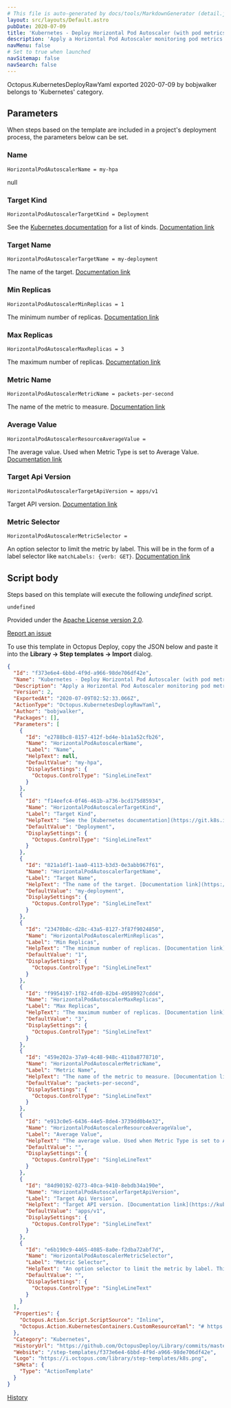 ```yaml
---
# This file is auto-generated by docs/tools/MarkdownGenerator (detail.js)
layout: src/layouts/Default.astro
pubDate: 2020-07-09
title: 'Kubernetes - Deploy Horizontal Pod Autoscaler (with pod metrics)'
description: 'Apply a Horizontal Pod Autoscaler monitoring pod metrics to a Kubernetes cluster.'
navMenu: false
# Set to true when launched
navSitemap: false
navSearch: false
---
```


Octopus.KubernetesDeployRawYaml exported 2020-07-09 by bobjwalker belongs to 'Kubernetes' category.

## Parameters

When steps based on the template are included in a project's deployment process, the parameters below can be set.


<div class="param">

### Name

`HorizontalPodAutoscalerName = my-hpa`

null

</div>
        
<div class="param">

### Target Kind

`HorizontalPodAutoscalerTargetKind = Deployment`

See the [Kubernetes documentation](https://git.k8s.io/community/contributors/devel/sig-architecture/api-conventions.md#types-kinds) for a list of kinds. [Documentation link](https://kubernetes.io/docs/reference/generated/kubernetes-api/v1.18/#crossversionobjectreference-v1-autoscaling)

</div>
        
<div class="param">

### Target Name

`HorizontalPodAutoscalerTargetName = my-deployment`

The name of the target. [Documentation link](https://kubernetes.io/docs/reference/generated/kubernetes-api/v1.18/#crossversionobjectreference-v1-autoscaling)

</div>
        
<div class="param">

### Min Replicas

`HorizontalPodAutoscalerMinReplicas = 1`

The minimum number of replicas. [Documentation link](https://kubernetes.io/docs/reference/generated/kubernetes-api/v1.18/#horizontalpodautoscalerspec-v1-autoscaling)

</div>
        
<div class="param">

### Max Replicas

`HorizontalPodAutoscalerMaxReplicas = 3`

The maximum number of replicas. [Documentation link](https://kubernetes.io/docs/reference/generated/kubernetes-api/v1.18/#horizontalpodautoscalerspec-v1-autoscaling)

</div>
        
<div class="param">

### Metric Name

`HorizontalPodAutoscalerMetricName = packets-per-second`

The name of the metric to measure. [Documentation link](https://kubernetes.io/docs/reference/generated/kubernetes-api/v1.18/#resourcemetricsource-v2beta2-autoscaling)

</div>
        
<div class="param">

### Average Value

`HorizontalPodAutoscalerResourceAverageValue = `

The average value. Used when Metric Type is set to Average Value. [Documentation link](https://kubernetes.io/docs/reference/generated/kubernetes-api/v1.18/#metrictarget-v2beta2-autoscaling)

</div>
        
<div class="param">

### Target Api Version

`HorizontalPodAutoscalerTargetApiVersion = apps/v1`

Target API version. [Documentation link](https://kubernetes.io/docs/reference/generated/kubernetes-api/v1.18/#crossversionobjectreference-v1-autoscaling)

</div>
        
<div class="param">

### Metric Selector

`HorizontalPodAutoscalerMetricSelector = `

An option selector to limit the metric by label. This will be in the form of a label selector like `matchLabels: {verb: GET}`. [Documentation link](https://kubernetes.io/docs/reference/generated/kubernetes-api/v1.18/#metricidentifier-v2beta2-autoscaling)

</div>
        

## Script body

Steps based on this template will execute the following *undefined* script.

```text
undefined
```

Provided under the [Apache License version 2.0](https://github.com/OctopusDeploy/Library/blob/master/LICENSE.txt).

[Report an issue](https://github.com/OctopusDeploy/Library/issues/new?assignees=&labels=&projects=&template=bug-report.yml&title=Issue%20with%20Kubernetes%20-%20Deploy%20Horizontal%20Pod%20Autoscaler%20(with%20pod%20metrics)&step-template=Kubernetes%20-%20Deploy%20Horizontal%20Pod%20Autoscaler%20(with%20pod%20metrics))

<div class="get-json">

To use this template in Octopus Deploy, copy the JSON below and paste it into the **Library → Step templates → Import** dialog.

```json
{
  "Id": "f373e6e4-6bbd-4f9d-a966-98de706df42e",
  "Name": "Kubernetes - Deploy Horizontal Pod Autoscaler (with pod metrics)",
  "Description": "Apply a Horizontal Pod Autoscaler monitoring pod metrics to a Kubernetes cluster.",
  "Version": 2,
  "ExportedAt": "2020-07-09T02:52:33.066Z",
  "ActionType": "Octopus.KubernetesDeployRawYaml",
  "Author": "bobjwalker",
  "Packages": [],
  "Parameters": [
    {
      "Id": "e2788bc8-8157-412f-bd4e-b1a1a52cfb26",
      "Name": "HorizontalPodAutoscalerName",
      "Label": "Name",
      "HelpText": null,
      "DefaultValue": "my-hpa",
      "DisplaySettings": {
        "Octopus.ControlType": "SingleLineText"
      }
    },
    {
      "Id": "f14eefc4-0f46-461b-a736-bcd175d85934",
      "Name": "HorizontalPodAutoscalerTargetKind",
      "Label": "Target Kind",
      "HelpText": "See the [Kubernetes documentation](https://git.k8s.io/community/contributors/devel/sig-architecture/api-conventions.md#types-kinds) for a list of kinds. [Documentation link](https://kubernetes.io/docs/reference/generated/kubernetes-api/v1.18/#crossversionobjectreference-v1-autoscaling)",
      "DefaultValue": "Deployment",
      "DisplaySettings": {
        "Octopus.ControlType": "SingleLineText"
      }
    },
    {
      "Id": "821a1df1-1aa0-4113-b3d3-0e3abb967f61",
      "Name": "HorizontalPodAutoscalerTargetName",
      "Label": "Target Name",
      "HelpText": "The name of the target. [Documentation link](https://kubernetes.io/docs/reference/generated/kubernetes-api/v1.18/#crossversionobjectreference-v1-autoscaling)",
      "DefaultValue": "my-deployment",
      "DisplaySettings": {
        "Octopus.ControlType": "SingleLineText"
      }
    },
    {
      "Id": "23470b8c-d28c-43a5-8127-3f87f9024850",
      "Name": "HorizontalPodAutoscalerMinReplicas",
      "Label": "Min Replicas",
      "HelpText": "The minimum number of replicas. [Documentation link](https://kubernetes.io/docs/reference/generated/kubernetes-api/v1.18/#horizontalpodautoscalerspec-v1-autoscaling)",
      "DefaultValue": "1",
      "DisplaySettings": {
        "Octopus.ControlType": "SingleLineText"
      }
    },
    {
      "Id": "f9954197-1f82-4fd0-82b4-49589927cdd4",
      "Name": "HorizontalPodAutoscalerMaxReplicas",
      "Label": "Max Replicas",
      "HelpText": "The maximum number of replicas. [Documentation link](https://kubernetes.io/docs/reference/generated/kubernetes-api/v1.18/#horizontalpodautoscalerspec-v1-autoscaling)",
      "DefaultValue": "3",
      "DisplaySettings": {
        "Octopus.ControlType": "SingleLineText"
      }
    },
    {
      "Id": "459e202a-37a9-4c48-948c-4110a8778710",
      "Name": "HorizontalPodAutoscalerMetricName",
      "Label": "Metric Name",
      "HelpText": "The name of the metric to measure. [Documentation link](https://kubernetes.io/docs/reference/generated/kubernetes-api/v1.18/#resourcemetricsource-v2beta2-autoscaling)",
      "DefaultValue": "packets-per-second",
      "DisplaySettings": {
        "Octopus.ControlType": "SingleLineText"
      }
    },
    {
      "Id": "e913c0e5-6436-44e5-8de4-3739dd0b4e32",
      "Name": "HorizontalPodAutoscalerResourceAverageValue",
      "Label": "Average Value",
      "HelpText": "The average value. Used when Metric Type is set to Average Value. [Documentation link](https://kubernetes.io/docs/reference/generated/kubernetes-api/v1.18/#metrictarget-v2beta2-autoscaling)",
      "DefaultValue": "",
      "DisplaySettings": {
        "Octopus.ControlType": "SingleLineText"
      }
    },
    {
      "Id": "84d90192-0273-40ca-9410-8ebdb34a190e",
      "Name": "HorizontalPodAutoscalerTargetApiVersion",
      "Label": "Target Api Version",
      "HelpText": "Target API version. [Documentation link](https://kubernetes.io/docs/reference/generated/kubernetes-api/v1.18/#crossversionobjectreference-v1-autoscaling)",
      "DefaultValue": "apps/v1",
      "DisplaySettings": {
        "Octopus.ControlType": "SingleLineText"
      }
    },
    {
      "Id": "e6b190c9-4465-4085-8a0e-f2dba72abf7d",
      "Name": "HorizontalPodAutoscalerMetricSelector",
      "Label": "Metric Selector",
      "HelpText": "An option selector to limit the metric by label. This will be in the form of a label selector like `matchLabels: {verb: GET}`. [Documentation link](https://kubernetes.io/docs/reference/generated/kubernetes-api/v1.18/#metricidentifier-v2beta2-autoscaling)",
      "DefaultValue": "",
      "DisplaySettings": {
        "Octopus.ControlType": "SingleLineText"
      }
    }
  ],
  "Properties": {
    "Octopus.Action.Script.ScriptSource": "Inline",
    "Octopus.Action.KubernetesContainers.CustomResourceYaml": "# https://kubernetes.io/docs/reference/generated/kubernetes-api/v1.18/#horizontalpodautoscaler-v1-autoscaling\napiVersion: autoscaling/v2beta2\nkind: HorizontalPodAutoscaler\nmetadata:\n  name: #{HorizontalPodAutoscalerName}\nspec:\n  # https://kubernetes.io/docs/reference/generated/kubernetes-api/v1.18/#horizontalpodautoscalerspec-v1-autoscaling\n  scaleTargetRef:\n    apiVersion: #{HorizontalPodAutoscalerTargetApiVersion}\n    kind: #{HorizontalPodAutoscalerTargetKind}\n    name: #{HorizontalPodAutoscalerTargetName}\n  minReplicas: #{HorizontalPodAutoscalerMinReplicas}\n  maxReplicas: #{HorizontalPodAutoscalerMaxReplicas}\n  # https://kubernetes.io/docs/reference/generated/kubernetes-api/v1.18/#metricspec-v2beta2-autoscaling\n  metrics:\n  - type: Pods\n    # https://kubernetes.io/docs/reference/generated/kubernetes-api/v1.18/#podsmetricsource-v2beta2-autoscaling\n    pods:\n      metric:\n        name: #{HorizontalPodAutoscalerMetricName}\n        #{if HorizontalPodAutoscalerMetricSelector}selector: {#{HorizontalPodAutoscalerMetricSelector}}#{/if}\n      target:\n        type: AverageValue\n        averageValue: #{HorizontalPodAutoscalerResourceAverageValue}"
  },
  "Category": "Kubernetes",
  "HistoryUrl": "https://github.com/OctopusDeploy/Library/commits/master/step-templates//opt/buildagent/work/75443764cd38076d/step-templates/k8s-hpa-pod-metrics.json",
  "Website": "/step-templates/f373e6e4-6bbd-4f9d-a966-98de706df42e",
  "Logo": "https://i.octopus.com/library/step-templates/k8s.png",
  "$Meta": {
    "Type": "ActionTemplate"
  }
}
```

[History](https://github.com/OctopusDeploy/Library/commits/master/step-templates/https://github.com/OctopusDeploy/Library/commits/master/step-templates//opt/buildagent/work/75443764cd38076d/step-templates/k8s-hpa-pod-metrics.json)

</div>
